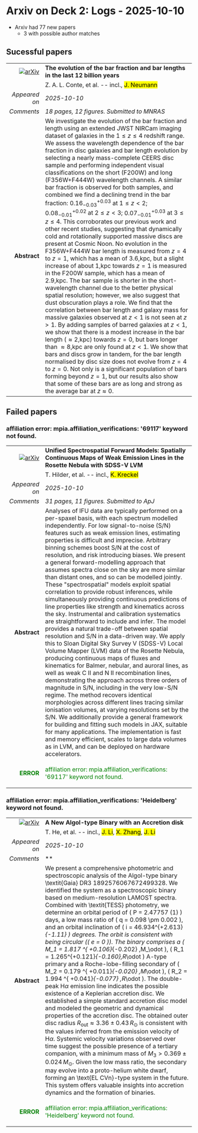 # Arxiv on Deck 2: Logs - 2025-10-10

* Arxiv had 77 new papers
    * 3 with possible author matches

## Sucessful papers


|||
|---:|:---|
| [![arXiv](https://img.shields.io/badge/arXiv-2510.07407-b31b1b.svg)](https://arxiv.org/abs/2510.07407) | **The evolution of the bar fraction and bar lengths in the last 12 billion years**  |
|| Z. A. L. Conte, et al. -- incl., <mark>J. Neumann</mark> |
|*Appeared on*| *2025-10-10*|
|*Comments*| *18 pages, 12 figures. Submitted to MNRAS*|
|**Abstract**|            We investigate the evolution of the bar fraction and length using an extended JWST NIRCam imaging dataset of galaxies in the $1 \leq z \leq 4$ redshift range. We assess the wavelength dependence of the bar fraction in disc galaxies and bar length evolution by selecting a nearly mass-complete CEERS disc sample and performing independent visual classifications on the short (F200W) and long (F356W+F444W) wavelength channels. A similar bar fraction is observed for both samples, and combined we find a declining trend in the bar fraction: $0.16^{+0.03}_{-0.03}$ at $1 \leq z < 2$; $0.08^{+0.02}_{-0.01}$ at $2 \leq z < 3$; $0.07^{+0.03}_{-0.01}$ at $3 \leq z \leq 4$. This corroborates our previous work and other recent studies, suggesting that dynamically cold and rotationally supported massive discs are present at Cosmic Noon. No evolution in the F356W+F444W bar length is measured from $z = 4$ to $z = 1$, which has a mean of 3.6\,kpc, but a slight increase of about 1\,kpc towards $z = 1$ is measured in the F200W sample, which has a mean of 2.9\,kpc. The bar sample is shorter in the short-wavelength channel due to the better physical spatial resolution; however, we also suggest that dust obscuration plays a role. We find that the correlation between bar length and galaxy mass for massive galaxies observed at $z < 1$ is not seen at $z > 1$. By adding samples of barred galaxies at $z<1$, we show that there is a modest increase in the bar length ($\approx 2$\,kpc) towards $z=0$, but bars longer than $\approx8$\,kpc are only found at $z<1$. We show that bars and discs grow in tandem, for the bar length normalised by disc size does not evolve from $z = 4$ to $z = 0$. Not only is a significant population of bars forming beyond $z = 1$, but our results also show that some of these bars are as long and strong as the average bar at $z\approx0$.         |

## Failed papers

### affiliation error: mpia.affiliation_verifications: '69117' keyword not found. 


|||
|---:|:---|
| [![arXiv](https://img.shields.io/badge/arXiv-2510.07395-b31b1b.svg)](https://arxiv.org/abs/2510.07395) | **Unified Spectrospatial Forward Models: Spatially Continuous Maps of Weak Emission Lines in the Rosette Nebula with SDSS-V LVM**  |
|| T. Hilder, et al. -- incl., <mark>K. Kreckel</mark> |
|*Appeared on*| *2025-10-10*|
|*Comments*| *31 pages, 11 figures. Submitted to ApJ*|
|**Abstract**|            Analyses of IFU data are typically performed on a per-spaxel basis, with each spectrum modelled independently. For low signal-to-noise (S/N) features such as weak emission lines, estimating properties is difficult and imprecise. Arbitrary binning schemes boost S/N at the cost of resolution, and risk introducing biases. We present a general forward-modelling approach that assumes spectra close on the sky are more similar than distant ones, and so can be modelled jointly. These "spectrospatial" models exploit spatial correlation to provide robust inferences, while simultaneously providing continuous predictions of line properties like strength and kinematics across the sky. Instrumental and calibration systematics are straightforward to include and infer. The model provides a natural trade-off between spatial resolution and S/N in a data-driven way. We apply this to Sloan Digital Sky Survey V (SDSS-V) Local Volume Mapper (LVM) data of the Rosette Nebula, producing continuous maps of fluxes and kinematics for Balmer, nebular, and auroral lines, as well as weak C II and N II recombination lines, demonstrating the approach across three orders of magnitude in S/N, including in the very low-S/N regime. The method recovers identical morphologies across different lines tracing similar ionisation volumes, at varying resolutions set by the S/N. We additionally provide a general framework for building and fitting such models in JAX, suitable for many applications. The implementation is fast and memory efficient, scales to large data volumes as in LVM, and can be deployed on hardware accelerators.         |
|<p style="color:green"> **ERROR** </p>| <p style="color:green">affiliation error: mpia.affiliation_verifications: '69117' keyword not found.</p> |

### affiliation error: mpia.affiliation_verifications: 'Heidelberg' keyword not found. 


|||
|---:|:---|
| [![arXiv](https://img.shields.io/badge/arXiv-2510.07734-b31b1b.svg)](https://arxiv.org/abs/2510.07734) | **A New Algol-type Binary with an Accretion disk**  |
|| T. He, et al. -- incl., <mark>J. Li</mark>, <mark>X. Zhang</mark>, <mark>J. Li</mark> |
|*Appeared on*| *2025-10-10*|
|*Comments*| **|
|**Abstract**|            We present a comprehensive photometric and spectroscopic analysis of the Algol-type binary \textit{Gaia} DR3 1892576067672499328. We identified the system as a spectroscopic binary based on medium-resolution LAMOST spectra. Combined with \textit{TESS} photometry, we determine an orbital period of \( P = 2.47757 (1) \) days, a low mass ratio of \( q = 0.098 \pm 0.002 \), and an orbital inclination of \( i = 46.934^{+2.613}_{-1.11} \) degrees. The orbit is consistent with being circular (\( e = 0 \)). The binary comprises a \( M_1 = 1.817 ^{ +0.106}_{-0.202} \,M_\odot \), \( R_1 = 1.265^{+0.121}_{-0.160}\,R_\odot \) A-type primary and a Roche-lobe-filling secondary of \( M_2 = 0.179 ^{ +0.011}_{-0.020} \,M_\odot \), \( R_2 = 1.994 ^{ +0.041}_{-0.077} \,R_\odot \). The double-peak H$\alpha$ emission line indicates the possible existence of a Keplerian accretion disc. We established a simple standard accretion disc model and modeled the geometric and dynamical properties of the accretion disc. The obtained outer disc radius $R_{\mathrm{out}} \approx 3.36 \pm 0.43\,R_\odot$ is consistent with the values inferred from the emission velocity of H$\alpha$. Systemic velocity variations observed over time suggest the possible presence of a tertiary companion, with a minimum mass of $M_3 > 0.369 \pm 0.024 \,M_\odot$. Given the low mass ratio, the secondary may evolve into a proto-helium white dwarf, forming an \text{EL CVn}-type system in the future. This system offers valuable insights into accretion dynamics and the formation of binaries.         |
|<p style="color:green"> **ERROR** </p>| <p style="color:green">affiliation error: mpia.affiliation_verifications: 'Heidelberg' keyword not found.</p> |

